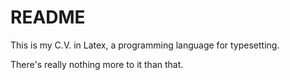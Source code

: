# README

This is my C.V. in Latex, a programming language for typesetting.

There's really nothing more to it than that.